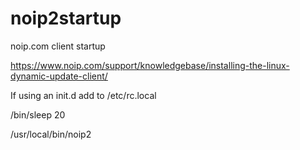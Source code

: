 # noip2startup

noip.com client startup

https://www.noip.com/support/knowledgebase/installing-the-linux-dynamic-update-client/

If using an init.d add to /etc/rc.local

/bin/sleep 20

/usr/local/bin/noip2

